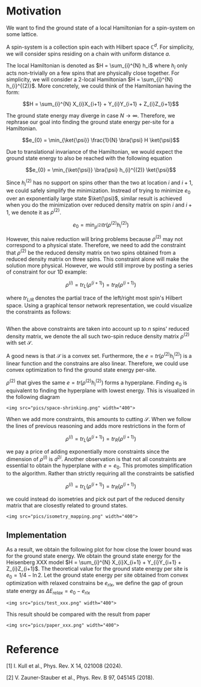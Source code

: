 
# Motivation
We want to find the ground state of a local Hamiltonian for a spin-system on
some lattice.

A spin-system is a collection spin each with Hilbert space $\mathbb{C}^d$. For
simplicity, we will consider spins residing on a chain with uniform distance
$a$.

The local Hamiltonian is denoted as $H = \sum_{i}^{N} h_i$ where $h_i$ only acts
non-trivially on a few spins that are physically close together. For simplicity,
we will consider a $2$-local Hamiltonian $H = \sum_{i}^{N} h_{i}^{(2)}$. More
concretely, we could think of the Hamiltonian having the form:

$$H = \sum_{i}^{N} X_{i}X_{i+1} + Y_{i}Y_{i+1} + Z_{i}Z_{i+1}$$

The ground state energy may diverge in case $N \rightarrow \infty$. Therefore,
we rephrase our goal into finding the ground state energy per-site for a
Hamiltonian.

$$e_{0} = \min_{\ket{\psi}} \frac{1}{N} \bra{\psi} H \ket{\psi}$$

Due to translational invariance of the Hamiltonian, we would expect the ground
state energy to also be reached with the following equation

$$e_{0} = \min_{\ket{\psi}} \bra{\psi} h_{i}^{(2)} \ket{\psi}$$

Since $h_{i}^{(2)}$ has no support on spins other than the two at location $i$
and $i+1$, we could safely simplify the minimization. Instread of trying to
minimize $e_{0}$ over an exponentially large state $\ket{\psi}$, similar result
is achieved when you do the minimization over reduced density matrix on spin $i$
and $i+1$, we denote it as $\rho^{(2)}$.


$$e_{0} = \min_{\rho^{(2)}} tr( \rho^{(2)} h_{i}^{(2)})$$

However, this naive reduction will bring problems because $\rho^{(2)}$ may not
correspond to a physical state. Therefore, we need to add the constraint that
$\rho^{(2)}$ be the reduced density matrix on two spins obtained from a reduced
density matrix on three spins. This constraint alone will make the solution more
physical. However, we would still improve by posting a series of constraint for
our 1D example:


$$\rho^{(i)} = tr_{L}(\rho^{(i+1)}) = tr_{R}(\rho^{(i+1)})$$

where $tr_{L/R}$ denotes the partial trace of the left/right most spin's Hilbert
space. Using a graphical tensor network representation, we could visualize the
constraints as follows:

```@raw html

```


When the above constraints are taken into account up to $n$ spins'
reduced density matrix, we denote the all such two-spin reduce density matrix
$\rho^{(2)}$ with set $\mathcal{S}$.

A good news is that $\mathcal{S}$ is a convex set. Furthermore, the $e =
tr(\rho^{(2)} h_{i}^{(2)})$ is a linear function and the constrains are also
linear. Therefore, we could use convex optimization to find the ground state
energy per-site.

$\rho^{(2)}$ that gives the same $e = tr(\rho^{(2)} h_{i}^{(2)})$ forms a
hyperplane. Finding $e_0$ is equivalent to finding the hyperplane with lowest
energy. This is visualized in the following diagram


```@raw html
<img src="pics/space-shrinking.png" width="400">
```

When we add more constraints, this amounts to cutting $\mathcal{S}$. When we
follow the lines of previous reasoning and adds more restrictions in the form of

$$\rho^{(i)} = tr_{L}(\rho^{(i+1)}) = tr_{R}(\rho^{(i+1)})$$

we pay a price of adding exponentially more constraints since the dimension of
$\rho^{(i)}$ is $d^{2i}$. Another observation is that not all constraints are
essential to obtain the hyperplane with $e = e_{0}$. This promotes
simplification to the algorithm. Rather than strictly requiring all the
constraints be satisfied

$$\rho^{(i)} = tr_{L}(\rho^{(i+1)}) = tr_{R}(\rho^{(i+1)})$$

we could instead do isometries and pick out part of the reduced density matrix
that are closestly related to ground states. 


```@raw html
<img src="pics/isometry_mapping.png" width="400">
```

## Implementation

As a result, we obtain the following plot for how close the lower bound was for
the ground state energy. We obtain the ground state energy for the Heisenberg
XXX model $H = \sum_{i}^{N} X_{i}X_{i+1} + Y_{i}Y_{i+1} + Z_{i}Z_{i+1}$. The
theoretical value for the ground state energy per site is $e_{0} = 1/4 -
\ln{2}$. Let the ground state energy per site obtained from convex optimization
with relaxed constrains be $e_{rlx}$, we define the gap of groun state energy as
$\Delta E_{relax} = e_{0} - e_{rlx}$


```@raw html
<img src="pics/test_xxx.png" width="400">
```

This result should be compared with the result from paper 

```@raw html
<img src="pics/paper_xxx.png" width="400">
```


# Reference
[1] I. Kull et al., Phys. Rev. X 14, 021008 (2024).

[2] V. Zauner-Stauber et al., Phys. Rev. B 97, 045145 (2018).
